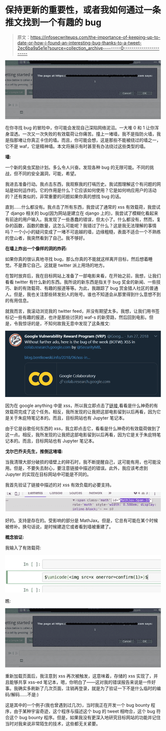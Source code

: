 # 保持更新的重要性，或者我如何通过一条推文找到一个有趣的 bug

> 原文：<https://infosecwriteups.com/the-importance-of-keeping-up-to-date-or-how-i-found-an-interesting-bug-thanks-to-a-tweet-2ec6ba9a5e1e?source=collection_archive---------0----------------------->

![](img/9b1385ba09571c06720ca10d5bd07dac.png)

在你寻找 bug 的冒险中，你可能会发现自己深陷网络泥沼。一大堆 0 和 1 让你浑身湿透。一次又一次失败的有效载荷让你痛苦。撞上一堵墙，我不是指防火墙，我是指那堵让你真正卡住的墙。而且，你可能会想，这是那些不能被绕过的墙之一，它不是 waf，它是精神墙。本文将展示有时甚至有办法绕过这些类型的墙。

**墙:**

一个新的臭虫奖励计划。多么令人兴奋。发现各种 bug 的无限可能。不同的挑战，但不同的安全漏洞，可能，希望。

我进去准备行动。我点击东西，我观察我的打嗝历史。我试图理解这个有问题的网站是如何运作的。它的作用是什么？它应该如何使用？它是如何响应用户的活动的？还有类似的，非常重要的问题如果你真的想找 bug 的话。

直到……什么都没有。我点击了所有东西，我尝试了通常的 xss 有效载荷，我尝试了 django 相关的 bug(因为网站是建立在 django 上的)，我尝试了模糊化看起来有前途的用户输入。我发现了一些愚蠢的错误，但太小了。什么都没有，然而，复杂的函数，函数的数量，这怎么可能呢？我错过了什么？这是我无法理解的事情吗？一个小小的疑问变成了一堵不可逾越的墙，边缘粗糙，表面不适合一个不熟练的登山者，我突然看到了自己。我不够好。

**在墙上炸出一个像样的洞的炸药:**

如果你真的很认真地寻找 bug，那么你真的不能就这样离开目标，然后想着睡觉。不是靠它自己。这就是 twitter 派上用场的地方。

在暂时放弃后，我在目标网站上准备了一部电影来看，在开始之前，我想，让我们看看 twitter 有什么新的东西。我所说的新东西是指关于 bug 奖金的新闻、一些技巧、新的有效载荷、有趣的报道等等。为此，我跟踪了 bug 赏金猎人社区的普通人。但是，我也关注那些转发别人的账号。谁也不知道会从那里得到什么意想不到的有用信息。

就我而言，我滚动浏览我的 twitter feed，并没有期望太多。我想，让我们用书签标记一些有趣的报道，也许是那些讨厌的 waf-s 的新旁路，然后回到电影。但是，令我惊讶的是，不知何故我无意中发现了这条推文:

![](img/77f7d1be718993d8cadde688c832983d.png)

因为在 google anything 中是 xss，所以我立即点击了[链接](https://blog.bentkowski.info/2018/06/xss-in-google-colaboratory-csp-bypass.html),看看是什么神奇的有效载荷完成了这个任务。相反，我所发现的让我把这部电影留到以后再看，因为它是关于朱庇特笔记本的。而且，目标网站也有 Jupyter 笔记本。

由于它是谷歌任何东西的 xss，我立即点击它，看看是什么神奇的有效载荷做到了这一点。相反，我所发现的让我把这部电影留到以后再看，因为它是关于朱庇特笔记本的。而且，目标网站也有 Jupyter 笔记本。

**戈尔巴乔夫先生，推倒这堵墙:**

当我清理大部分破损的墙壁上的碎石时，我不断提醒自己，这可能有用，也可能没用。但是，不要失去耐心，要注意链接中描述的错误。此外，我应该考虑到 Jupyter 的实现在目标网站中可能是不同的。

我首先验证了链接中描述的对 xss 有效负载的必要支持。

![](img/b195328992f4ed2df8fbcdddbadfe60d.png)

好的。支持是存在的。受影响的部分是 MathJax。但是，它总有可能在某个时候被修补。换句话说，是时候建造它或者看到墙被重建了。

**概念验证:**

我输入了有效载荷:

![](img/fb867e8826cc9d2d60de9e1fbe7f7ad0.png)

瞧:

![](img/9b1385ba09571c06720ca10d5bd07dac.png)

重新加载页面后，我注意到 xss 再次被触发，这意味着，存储的 xss 实现了，并且能够共享 xss-ed 笔记本，嗯，你明白了——这对我的错误报告来说是一件好事。我确实多刷新了几次页面，注销再登录，就是为了验证一下不是什么临时的编码/解码……不是:)

这是其中的一个例子(我也曾遇到过几次)，当时我正在开发一个 bug bounty 程序，由于某种宇宙奇迹，这个程序与描述这个 bug 的 tweet 相吻合，这个 bug 符合这个 bug bounty 程序。但是，如果我没有更深入地研究目标网站的功能并记住当时对我来说非常陌生的技术，这些都无关紧要。